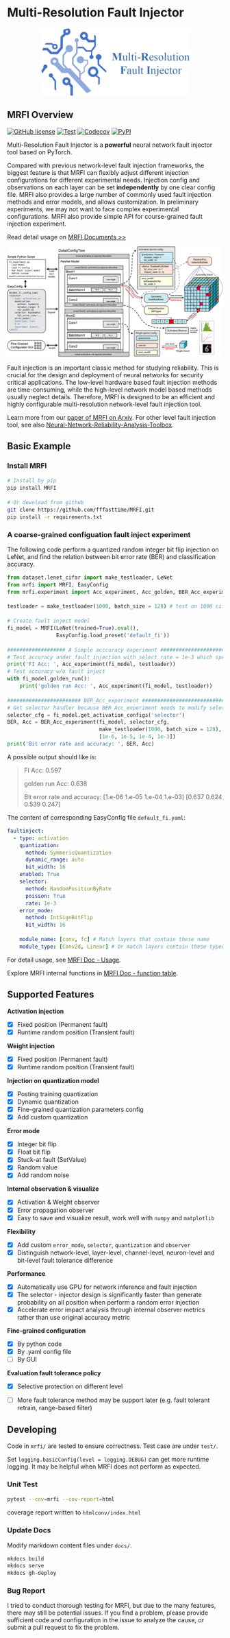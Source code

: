 # Multi-Resolution Fault Injector

<p dir="auto" align="center">
<img src="docs/assets/logo_name.png" alt="MRFI Logo" width=350)>
</p>

## MRFI Overview
[![GitHub license](https://img.shields.io/github/license/fffasttime/MRFI)](https://github.com/fffasttime/MRFI/blob/master/LICENSE)
[![Test](https://github.com/fffasttime/MRFI/actions/workflows/codecov.yml/badge.svg)](https://github.com/fffasttime/MRFI/actions/workflows/codecov.yml)
[![Codecov](https://codecov.io/gh/fffasttime/MRFI/branch/main/graph/badge.svg)](https://codecov.io/gh/fffasttime/MRFI)
[![PyPI](https://img.shields.io/pypi/v/MRFI)](https://pypi.org/project/MRFI/)

Multi-Resolution Fault Injector is a **powerful** neural network fault injector tool based on PyTorch.

Compared with previous network-level fault injection frameworks, the biggest feature is that MRFI can flexibly adjust different injection configurations for different experimental needs. 
Injection config and observations on each layer can be set **independently** by one clear config file. 
MRFI also provides a large number of commonly used fault injection methods and error models, and allows customization.
In preliminary experiments, we may not want to face complex experimental configurations. MRFI also provide simple API for course-grained fault injection experiment.

Read detail usage on [MRFI Documents >>](https://fffasttime.github.io/MRFI/)

![Overview Pic](/docs/assets/overviewpic.png)

Fault injection is an important classic method for studying reliability. 
This is crucial for the design and deployment of neural networks for security critical applications.
The low-level hardware based fault injection methods are time-consuming, 
while the high-level network model based methods usually neglect details.
Therefore, MRFI is designed to be an efficient and highly configurable multi-resolution network-level fault injection tool.

Learn more from our [paper of MRFI on Arxiv](https://arxiv.org/pdf/2306.11758.pdf). For other level fault injection tool, see also [Neural-Network-Reliability-Analysis-Toolbox](https://github.com/fffasttime/Neural-Network-Reliability-Analysis-Toolbox).

## Basic Example

### Install MRFI

```bash
# Install by pip
pip install MRFI

# Or download from github
git clone https://github.com/fffasttime/MRFI.git
pip install -r requirements.txt
```

### A coarse-grained configuation fault inject experiment
The following code perform a quantized random integer bit flip injection on LeNet, 
and find the relation between bit error rate (BER) and classification accuracy.

```python title="LeNet default fault injection"
from dataset.lenet_cifar import make_testloader, LeNet
from mrfi import MRFI, EasyConfig
from mrfi.experiment import Acc_experiment, Acc_golden, BER_Acc_experiment

testloader = make_testloader(1000, batch_size = 128) # test on 1000 cifar-10 images

# Create fault inject model
fi_model = MRFI(LeNet(trained=True).eval(), 
                EasyConfig.load_preset('default_fi'))

################### A Simple acccuracy experiment #####################
# Test accuracy under fault injection with select rate = 1e-3 which specified in "default_fi"
print('FI Acc: ', Acc_experiment(fi_model, testloader))
# Test accuracy w/o fault inject
with fi_model.golden_run():
    print('golden run Acc: ', Acc_experiment(fi_model, testloader))

######################## BER_Acc_experiment ###########################
# Get selector handler because BER_Acc_experiment needs to modify selection rate in experiment
selector_cfg = fi_model.get_activation_configs('selector')
BER, Acc = BER_Acc_experiment(fi_model, selector_cfg, 
                              make_testloader(1000, batch_size = 128), 
                              [1e-6, 1e-5, 1e-4, 1e-3])
print('Bit error rate and accuracy: ', BER, Acc)
```

A possible output should like is:
> FI Acc:  0.597
> 
> golden run Acc:  0.638
>
> Bit error rate and accuracy:  [1.e-06 1.e-05 1.e-04 1.e-03] [0.637 0.624 0.539 0.247]

The content of corresponding EasyConfig file `default_fi.yaml`:
```yaml
faultinject:
  - type: activation
    quantization:
      method: SymmericQuantization
      dynamic_range: auto
      bit_width: 16
    enabled: True
    selector:
      method: RandomPositionByRate
      poisson: True
      rate: 1e-3
    error_mode:
      method: IntSignBitFlip
      bit_width: 16

    module_name: [conv, fc] # Match layers that contain these name
    module_type: [Conv2d, Linear] # Or match layers contain these typename
```

For detail usage, see [MRFI Doc - Usage](https://fffasttime.github.io/MRFI/usage/).

Explore MRFI internal functions in [MRFI Doc - function table](https://fffasttime.github.io/MRFI/function_table/).

## Supported Features

**Activation injection**

- [x] Fixed position (Permanent fault)
- [x] Runtime random position (Transient fault)

**Weight injection**

- [x] Fixed position (Permanent fault)
- [x] Runtime random position (Transient fault)

**Injection on quantization model**

- [x] Posting training quantization
- [x] Dynamic quantization
- [x] Fine-grained quantization parameters config
- [x] Add custom quantization

**Error mode**

- [x] Integer bit flip
- [x] Float bit flip
- [x] Stuck-at fault (SetValue)
- [x] Random value
- [x] Add random noise

**Internal observation & visualize**

- [x] Activation & Weight observer
- [x] Error propagation observer
- [x] Easy to save and visualize result, work well with `numpy` and `matplotlib`

**Flexibility**

- [x] Add custom `error_mode`, `selector`, `quantization` and `observer`
- [x] Distinguish network-level, layer-level, channel-level, neuron-level and bit-level fault tolerance difference

**Performance**

- [x] Automatically use GPU for network inference and fault injection
- [x] The selector - injector design is significantly faster than generate probability on all position when perform a random error injection
- [x] Accelerate error impact analysis through internal observer metrics rather than use original accuracy metric

**Fine-grained configuration**

- [x] By python code
- [x] By .yaml config file
- [ ] By GUI

**Evaluation fault tolerance policy**

- [x] Selective protection on different level
- [ ] More fault tolerance method may be support later (e.g. fault tolerant retrain, range-based filter)


## Developing

Code in `mrfi/` are tested to ensure correctness. Test case are under `test/`.

Set `logging.basicConfig(level = logging.DEBUG)` can get more runtime logging. It may be helpful when MRFI does not perform as expected.

### Unit Test

```bash
pytest --cov=mrfi --cov-report=html
```
coverage report written to `htmlconv/index.html`

### Update Docs

Modify markdown content files under `docs/`.
```bash
mkdocs build
mkdocs serve
mkdocs gh-deploy
```

### Bug Report

I tried to conduct thorough testing for MRFI, but due to the many features, there may still be potential issues. 
If you find a problem, please provide sufficient code and configuration in the issue to analyze the cause, or submit a pull request to fix the problem.
